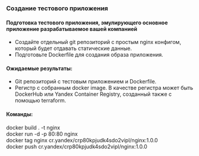 ### Создание тестового приложения
#### Подготовка тестового приложения, эмулирующего основное приложение разрабатываемое вашей компанией
* Создайте отдельный git репозиторий с простым nginx конфигом, который будет отдавать статические данные.
* Подготовьте Dockerfile для создания образа приложения.

#### Ожидаемые результаты:
* Git репозиторий с тестовым приложением и Dockerfile.
* Регистр с собранным docker image. В качестве регистра может быть DockerHub или Yandex Container Registry, созданный также с помощью terraform.

#### Команды:
docker build . -t nginx
<br>docker run -d -p 80:80 nginx
<br>docker tag nginx cr.yandex/crp80kpjudk4sdo2vipl/nginx:1.0.0
<br>docker push cr.yandex/crp80kpjudk4sdo2vipl/nginx:1.0.0

